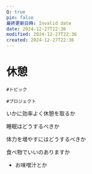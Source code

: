 ```yaml
---
Q: true
pin: false
最終更新日時: Invalid date
date: 2024-12-27T22:36
modified: 2024-12-27T22:36
created: 2024-12-27T22:36
---
```

# 休憩

`#トピック`

`#プロジェクト`

いかに効率よく休憩を取るか

睡眠はどうするべきか

体力を増やすにはどうするべきか

食べ物でいいのありますか

- お味噌汁とか